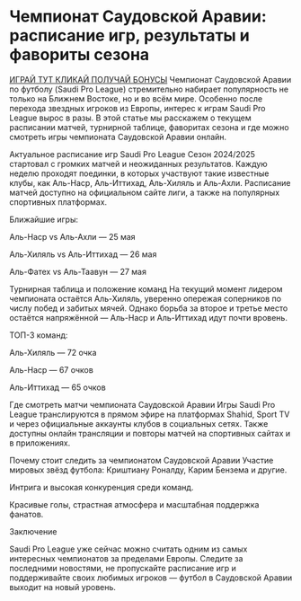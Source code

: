 # Чемпионат Саудовской Аравии: расписание игр, результаты и фавориты сезона
[ИГРАЙ ТУТ КЛИКАЙ ПОЛУЧАЙ БОНУСЫ](https://clicks.af-pb06e2.com/click?offer_id=381&partner_id=22700&landing_id=497&utm_medium=affiliate)
Чемпионат Саудовской Аравии по футболу (Saudi Pro League) стремительно набирает популярность не только на Ближнем Востоке, но и во всём мире. Особенно после перехода звездных игроков из Европы, интерес к играм Saudi Pro League вырос в разы. В этой статье мы расскажем о текущем расписании матчей, турнирной таблице, фаворитах сезона и где можно смотреть игры чемпионата Саудовской Аравии онлайн.

Актуальное расписание игр Saudi Pro League
Сезон 2024/2025 стартовал с громких матчей и неожиданных результатов. Каждую неделю проходят поединки, в которых участвуют такие известные клубы, как Аль-Наср, Аль-Иттихад, Аль-Хиляль и Аль-Ахли. Расписание матчей доступно на официальном сайте лиги, а также на популярных спортивных платформах.

Ближайшие игры:

Аль-Наср vs Аль-Ахли — 25 мая

Аль-Хиляль vs Аль-Иттихад — 26 мая

Аль-Фатех vs Аль-Таавун — 27 мая

Турнирная таблица и положение команд
На текущий момент лидером чемпионата остаётся Аль-Хиляль, уверенно опережая соперников по числу побед и забитых мячей. Однако борьба за второе и третье место остаётся напряжённой — Аль-Наср и Аль-Иттихад идут почти вровень.

ТОП-3 команд:

Аль-Хиляль — 72 очка

Аль-Наср — 67 очков

Аль-Иттихад — 65 очков

Где смотреть матчи чемпионата Саудовской Аравии
Игры Saudi Pro League транслируются в прямом эфире на платформах Shahid, Sport TV и через официальные аккаунты клубов в социальных сетях. Также доступны онлайн трансляции и повторы матчей на спортивных сайтах и в приложениях.

Почему стоит следить за чемпионатом Саудовской Аравии
Участие мировых звёзд футбола: Криштиану Роналду, Карим Бензема и другие.

Интрига и высокая конкуренция среди команд.

Красивые голы, страстная атмосфера и масштабная поддержка фанатов.

Заключение

Saudi Pro League уже сейчас можно считать одним из самых интересных чемпионатов за пределами Европы. Следите за последними новостями, не пропускайте расписание игр и поддерживайте своих любимых игроков — футбол в Саудовской Аравии выходит на новый уровень.


